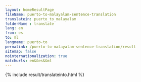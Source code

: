 ```yaml
---
layout: homeResultPage
fileName: puerto-to-malayalam-sentence-translation
translatein: puerto_to_malayalam
folderName : translate
lang: en
from: es
to: ml
langname: puerto-to
permalink: /puerto-to-malayalam-sentence-translation/result
sitemap: false
nointernationalization: true
matchurls: en&&es&&ml
---
```

{% include result/translateinto.html %}

<script src="/js/result/translation.js" data-foldername="{{page.folderName}}" data-lang="{{page.lang}}"></script>
